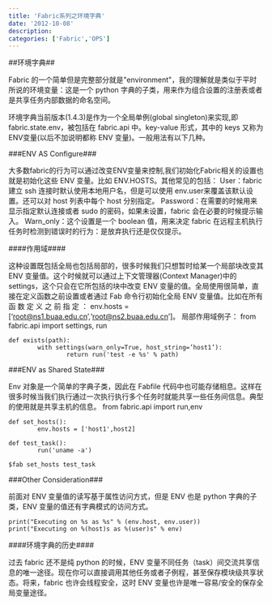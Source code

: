 ```yaml
---
title: 'Fabric系列之环境字典'
date: '2012-10-08'
description:
categories: ['Fabric','OPS']
---
```


##环境字典##

Fabric 的一个简单但是完整部分就是"environment"，我的理解就是类似于平时所说的环境变量：这是一个 python 字典的子类，用来作为组合设置的注册表或者是共享任务内部数据的命名空间。

环境字典当前版本(1.4.3)是作为一个全局单例(global singleton)来实现,即fabric.state.env，被包括在 fabric.api 中。key-value 形式，其中的 keys 又称为 ENV变量(以后不加说明都称 ENV 变量)。一般用法有以下几种。

###ENV AS Configure###

大多数fabric的行为可以通过改变ENV变量来控制,我们初始化Fabric相关的设置也就是初始化这些 ENV 变量。比如 ENV.HOSTS。其他常见的包括：
    User：fabric 建立 ssh 连接时默认使用本地用户名，但是可以使用 env.user来覆盖该默认设置。还可以对 host 列表中每个 host 分别指定。
    Password：在需要的时候用来显示指定默认连接或者 sudo 的密码，如果未设置，fabric 会在必要的时候提示输入。
    Warn_only：这个设置是一个 boolean 值，用来决定 fabric 在远程主机执行任务时检测到错误时的行为：是放弃执行还是仅仅提示。

####作用域####

这种设置既包括全局也包括局部的，很多时候我们只想暂时给某一个局部块改变其 ENV 变量值。这个时候就可以通过上下文管理器(Context Manager)中的settings，这个只会在它所包括的块中改变 ENV 变量的值。全局使用很简单，直接在定义函数之前设置或者通过 Fab 命令行初始化全局 ENV 变量值。比如在所有 函 数 定 义 之 前 指 定 ： 
    env.hosts = [‘root@ns1.buaa.edu.cn’,‘root@ns2.buaa.edu.cn’]。
局部作用域例子：
    from fabric.api import settings, run
    
    def exists(path):
            with settings(warn_only=True, host_string=’host1’):
                    return run('test -e %s' % path)

###ENV as Shared State###
                    
Env 对象是一个简单的字典子类，因此在 Fabfile 代码中也可能存储相息。这样在很多时候当我们执行通过一次执行执行多个任务时就能共享一些任务间信息。典型的使用就是共享主机的信息。
    from fabric.api import run,env

    def set_hosts():
            env.hosts = ['host1',host2]        
    
    def test_task():
            run('uname -a')
                              
    $fab set_hosts test_task

###Other Consideration###

前面对 ENV 变量值的读写基于属性访问方式，但是 ENV 也是 python 字典的子类，ENV 变量的值还有字典模式的访问方式。

    print("Executing on %s as %s" % (env.host, env.user))
    print("Executing on %(host)s as %(user)s" % env)

####环境字典的历史####

过去 fabric 还不是纯 python 的时候，ENV 变量不同任务（task）间交流共享信息的唯一途径。现在你可以直接调用其他任务或者子例程，甚至保存模块级共享状态。将来，fabric 也许会线程安全，这时 ENV 变量也许是唯一容易/安全的保存全局变量途径。
